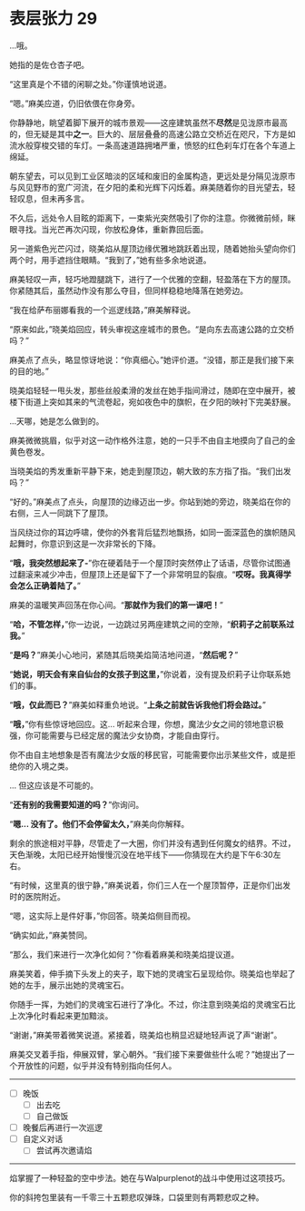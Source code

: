 # 表层张力 29

...哦。

她指的是佐仓杏子吧。

“这里真是个不错的闲聊之处。”你谨慎地说道。

“嗯。”麻美应道，仍旧依偎在你身旁。

你静静地，眺望着脚下展开的城市景观——这座建筑虽然不**尽然**是见泷原市最高的，但无疑是其中**之一**。巨大的、层层叠叠的高速公路立交桥近在咫尺，下方是如流水般穿梭交错的车灯。一条高速道路拥堵严重，愤怒的红色刹车灯在各个车道上绵延。

朝东望去，可以见到工业区暗淡的区域和废旧的金属构造，更远处是分隔见泷原市与风见野市的宽广河流，在夕阳的柔和光辉下闪烁着。麻美随着你的目光望去，轻轻叹息，但未再多言。

不久后，远处令人目眩的距离下，一束紫光突然吸引了你的注意。你微微前倾，眯眼寻找。当光芒再次闪现，你放松身体，重新靠回后面。

另一道紫色光芒闪过，晓美焰从屋顶边缘优雅地跳跃着出现，随着她抬头望向你们两个时，用手遮挡住眼睛。“我到了，”她有些多余地说道。

麻美轻叹一声，轻巧地蹬腿跳下，进行了一个优雅的空翻，轻盈落在下方的屋顶。你紧随其后，虽然动作没有那么夺目，但同样稳稳地降落在她旁边。

“我在给萨布丽娜看我的一个巡逻线路，”麻美解释说。

“原来如此，”晓美焰回应，转头审视这座城市的景色。“是向东去高速公路的立交桥吗？”

麻美点了点头，略显惊讶地说：“你真细心。”她评价道。“没错，那正是我们接下来的目的地。”

晓美焰轻轻一甩头发，那些丝般柔滑的发丝在她手指间滑过，随即在空中展开，被楼下街道上突如其来的气流卷起，宛如夜色中的旗帜，在夕阳的映衬下完美舒展。

...天哪，她是怎么做到的。

麻美微微挑眉，似乎对这一动作格外注意，她的一只手不由自主地摸向了自己的金黄色卷发。

当晓美焰的秀发重新平静下来，她走到屋顶边，朝大致的东方指了指。“我们出发吗？”

“好的。”麻美点了点头，向屋顶的边缘迈出一步。你站到她的旁边，晓美焰在你的右侧，三人一同跳下了屋顶。

当风绕过你的耳边呼啸，使你的外套背后猛烈地飘扬，如同一面深蓝色的旗帜随风起舞时，你意识到这是一次非常长的下降。

“**哦，我突然想起来了-**”你在硬着陆于一个屋顶时突然停止了话语，尽管你试图通过翻滚来减少冲击，但屋顶上还是留下了一个非常明显的裂痕。“**哎呀。我真得学会怎么正确着陆了。**”

麻美的温暖笑声回荡在你心间。“**那就作为我们的第一课吧！**”

“**哈，不管怎样，**”你一边说，一边跳过另两座建筑之间的空隙，“**织莉子之前联系过我。**”

“**是吗？**”麻美小心地问，紧随其后晓美焰简洁地问道，“**然后呢？**”

“**她说，明天会有来自仙台的女孩子到这里，**”你说着，没有提及织莉子让你联系她们的事。

“**哦，仅此而已？**”麻美如释重负地说。“**上条之前就告诉我他们将会路过。**”

“**哦，**”你有些惊讶地回应。这... 听起来合理，你想，魔法少女之间的领地意识极强，你可能需要与已经定居的魔法少女协商，才能自由穿行。

你不由自主地想象是否有魔法少女版的移民官，可能需要你出示某些文件，或是拒绝你的入境之类。

... 但这应该是不可能的。

“**还有别的我需要知道的吗？**”你询问。

“**嗯... 没有了。他们不会停留太久，**”麻美向你解释。

剩余的旅途相对平静，尽管走了一大圈，你们并没有遇到任何魔女的结界。不过，天色渐晚，太阳已经开始慢慢沉没在地平线下——你猜现在大约是下午6:30左右。

“有时候，这里真的很宁静，”麻美说着，你们三人在一个屋顶暂停，正是你们出发时的医院附近。

“嗯，这实际上是件好事，”你回答。晓美焰侧目而视。

“确实如此，”麻美赞同。

“那么，我们来进行一次净化如何？”你看着麻美和晓美焰提议道。

麻美笑着，伸手摘下头发上的夹子，取下她的灵魂宝石呈现给你。晓美焰也举起了她的左手，展示出她的灵魂宝石。

你随手一挥，为她们的灵魂宝石进行了净化。不过，你注意到晓美焰的灵魂宝石比上次净化时看起来更加黯淡。

“谢谢，”麻美带着微笑说道。紧接着，晓美焰也稍显迟疑地轻声说了声“谢谢”。

麻美交叉着手指，伸展双臂，掌心朝外。“我们接下来要做些什么呢？”她提出了一个开放性的问题，似乎并没有特别指向任何人。

---

- [ ] 晚饭
  - [ ] 出去吃
  - [ ] 自己做饭
- [ ] 晚餐后再进行一次巡逻
- [ ] 自定义对话
  - [ ] 尝试再次邀请焰

---

焰掌握了一种轻盈的空中步法。她在与Walpurplenot的战斗中使用过这项技巧。

你的斜挎包里装有一千零三十五颗悲叹弹珠，口袋里则有两颗悲叹之种。
